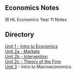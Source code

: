 ## Economics Notes
IB HL Economics Year 11 Notes

## Directory
<a target="_blank" href="https://github.com/r0hin/r0hin/tree/master/articles/notes/econs/unit1">Unit 1 - Intro to Economics</a><br>
<a target="_blank" href="https://github.com/r0hin/r0hin/tree/master/articles/notes/econs/unit2a">Unit 2a - Markets</a><br>
<a target="_blank" href="https://github.com/r0hin/r0hin/tree/master/articles/notes/econs/unit2b">Unit 2b - Intervention</a><br>
<a target="_blank" href="https://github.com/r0hin/r0hin/tree/master/articles/notes/econs/unit2c">Unit 2c - Theory of the Firm</a><br>
<a target="_blank" href="https://github.com/r0hin/r0hin/tree/master/articles/notes/econs/unit3">Unit 3</a> - Intro to Macroeconomics<br>